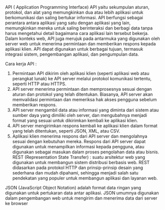 API ( Application Programming Interface)
API yaitu sekumpulan aturan, protokol, dan alat yang memungkinkan dua atau lebih aplikasi untuk berkomunikasi dan saling bertukar informasi. API berfungsi sebagai perantara antara aplikasi yang satu dengan aplikasi yang lain, memungkinkan mereka untuk saling berinteraksi dan berbagi data tanpa harus mengetahui detail bagaimana cara aplikasi lain tersebut bekerja. Dalam konteks web, API juga merujuk pada antarmuka yang digunakan oleh server web untuk menerima permintaan dan memberikan respons kepada aplikasi klien. API dapat digunakan untuk berbagai tujuan, termasuk integrasi sistem, pengembangan aplikasi, dan pengumpulan data.

Cara kerja API :
1.	Permintaan API dikirim oleh aplikasi klien (seperti aplikasi web atau perangkat lunak) ke API server melalui protokol komunikasi tertentu, seperti HTTP atau HTTPS.
2.	API server menerima permintaan dan memprosesnya sesuai dengan aturan dan protokol yang telah ditentukan. Biasanya, API server akan memvalidasi permintaan dan memeriksa hak akses pengguna sebelum memberikan respons.
3.	API server mengambil data atau informasi yang diminta dari sistem atau sumber daya yang dimiliki oleh server, dan mengubahnya menjadi format yang sesuai untuk dikirimkan kembali ke aplikasi klien.
4.	API server mengirimkan respons kembali ke aplikasi klien dalam format yang telah ditentukan, seperti JSON, XML, atau CSV.
5.	Aplikasi klien menerima respons dari API server dan mengolahnya sesuai dengan kebutuhan mereka. Respons dari API server dapat digunakan untuk menampilkan informasi kepada pengguna, atau digunakan sebagai masukan dalam proses pengolahan data atau bisnis.
REST (Representation State Transfer) : suatu arsitektur web yang digunakan untuk membangun sistem distribusi berbasis web. REST didasarkan pada protokol HTTP dan prinsip-prinsip desain yang sederhana dan mudah dipahami, sehingga menjadi salah satu pendekatan yang populer untuk membangun aplikasi dan layanan web.

JSON (JavaScript Object Notation) adalah format data ringan yang digunakan untuk pertukaran data antar aplikasi. JSON umumnya digunakan dalam pengembangan web untuk mengirim dan menerima data dari server ke browser
